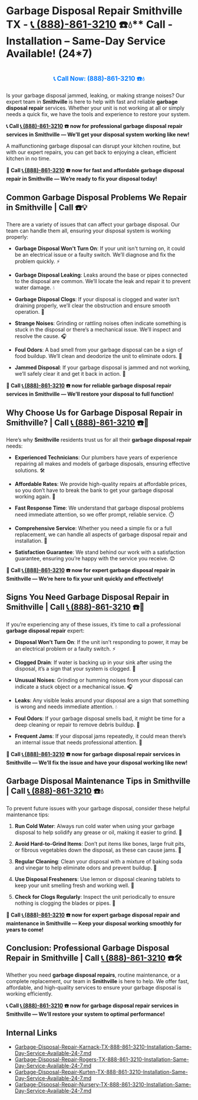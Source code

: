# Garbage Disposal Repair Smithville TX - [📞 (888)-861-3210](https://plumbing-texas-3210.netlify.app) ☎️💧** Call - Installation – Same-Day Service Available! (24*7)
# 

<p align="center" style="font-size: 1.2em; font-weight: bold; margin: 20px 0;">
  <a href="https://plumbing-texas-3210.netlify.app" target="_blank" style="color: #007BFF; text-decoration: none;">📞 Call Now: (888)-861-3210 ☎️💧</a>
</p>

Is your garbage disposal jammed, leaking, or making strange noises? Our expert team in **Smithville** is here to help with fast and reliable **garbage disposal repair** services. Whether your unit is not working at all or simply needs a quick fix, we have the tools and experience to restore your system.

**📞 Call [📞 (888)-861-3210](https://plumbing-texas-3210.netlify.app) ☎️ now for professional **garbage disposal repair** services in Smithville — We’ll get your disposal system working like new!**

A malfunctioning garbage disposal can disrupt your kitchen routine, but with our expert repairs, you can get back to enjoying a clean, efficient kitchen in no time.

**🔧 Call [📞 (888)-861-3210](https://plumbing-texas-3210.netlify.app) ☎️ now for fast and affordable **garbage disposal repair** in Smithville — We’re ready to fix your disposal today!**

## **Common Garbage Disposal Problems We Repair in Smithville | Call  ☎️💡**

There are a variety of issues that can affect your garbage disposal. Our team can handle them all, ensuring your disposal system is working properly:

- **Garbage Disposal Won't Turn On**: If your unit isn't turning on, it could be an electrical issue or a faulty switch. We’ll diagnose and fix the problem quickly. ⚡

- **Garbage Disposal Leaking**: Leaks around the base or pipes connected to the disposal are common. We’ll locate the leak and repair it to prevent water damage. 💧

- **Garbage Disposal Clogs**: If your disposal is clogged and water isn’t draining properly, we’ll clear the obstruction and ensure smooth operation. 🚿

- **Strange Noises**: Grinding or rattling noises often indicate something is stuck in the disposal or there’s a mechanical issue. We’ll inspect and resolve the cause. 🎧

- **Foul Odors**: A bad smell from your garbage disposal can be a sign of food buildup. We’ll clean and deodorize the unit to eliminate odors. 🧼

- **Jammed Disposal**: If your garbage disposal is jammed and not working, we’ll safely clear it and get it back in action. 🔧

**🔧 Call [📞 (888)-861-3210](https://plumbing-texas-3210.netlify.app) ☎️ now for reliable **garbage disposal repair** services in Smithville — We’ll restore your disposal to full function!**

## **Why Choose Us for Garbage Disposal Repair in Smithville? | Call [📞 (888)-861-3210](https://plumbing-texas-3210.netlify.app) ☎️🌟**

Here’s why **Smithville** residents trust us for all their **garbage disposal repair** needs:

- **Experienced Technicians**: Our plumbers have years of experience repairing all makes and models of garbage disposals, ensuring effective solutions. 🛠️

- **Affordable Rates**: We provide high-quality repairs at affordable prices, so you don’t have to break the bank to get your garbage disposal working again. 💸

- **Fast Response Time**: We understand that garbage disposal problems need immediate attention, so we offer prompt, reliable service. ⏱️

- **Comprehensive Service**: Whether you need a simple fix or a full replacement, we can handle all aspects of garbage disposal repair and installation. 🔧

- **Satisfaction Guarantee**: We stand behind our work with a satisfaction guarantee, ensuring you’re happy with the service you receive. 😊

**🔧 Call [📞 (888)-861-3210](https://plumbing-texas-3210.netlify.app) ☎️ now for expert **garbage disposal repair** in Smithville — We’re here to fix your unit quickly and effectively!**

## **Signs You Need Garbage Disposal Repair in Smithville | Call [📞 (888)-861-3210](https://plumbing-texas-3210.netlify.app) ☎️🚨**

If you’re experiencing any of these issues, it’s time to call a professional **garbage disposal repair** expert:

- **Disposal Won’t Turn On**: If the unit isn’t responding to power, it may be an electrical problem or a faulty switch. ⚡

- **Clogged Drain**: If water is backing up in your sink after using the disposal, it’s a sign that your system is clogged. 🚿

- **Unusual Noises**: Grinding or humming noises from your disposal can indicate a stuck object or a mechanical issue. 🎧

- **Leaks**: Any visible leaks around your disposal are a sign that something is wrong and needs immediate attention. 💧

- **Foul Odors**: If your garbage disposal smells bad, it might be time for a deep cleaning or repair to remove debris buildup. 🧼

- **Frequent Jams**: If your disposal jams repeatedly, it could mean there’s an internal issue that needs professional attention. 🔧

**🔧 Call [📞 (888)-861-3210](https://plumbing-texas-3210.netlify.app) ☎️ now for **garbage disposal repair** services in Smithville — We’ll fix the issue and have your disposal working like new!**

## **Garbage Disposal Maintenance Tips in Smithville | Call [📞 (888)-861-3210](https://plumbing-texas-3210.netlify.app) ☎️💧**

To prevent future issues with your garbage disposal, consider these helpful maintenance tips:

1. **Run Cold Water**: Always run cold water when using your garbage disposal to help solidify any grease or oil, making it easier to grind. 🧊

2. **Avoid Hard-to-Grind Items**: Don’t put items like bones, large fruit pits, or fibrous vegetables down the disposal, as these can cause jams. 🚫

3. **Regular Cleaning**: Clean your disposal with a mixture of baking soda and vinegar to help eliminate odors and prevent buildup. 🧽

4. **Use Disposal Fresheners**: Use lemon or disposal cleaning tablets to keep your unit smelling fresh and working well. 🍋

5. **Check for Clogs Regularly**: Inspect the unit periodically to ensure nothing is clogging the blades or pipes. 🔧

**🔧 Call [📞 (888)-861-3210](https://plumbing-texas-3210.netlify.app) ☎️ now for expert **garbage disposal repair** and maintenance in Smithville — Keep your disposal working smoothly for years to come!**

## **Conclusion: Professional Garbage Disposal Repair in Smithville | Call [📞 (888)-861-3210](https://plumbing-texas-3210.netlify.app) ☎️🛠️**

Whether you need **garbage disposal repairs**, routine maintenance, or a complete replacement, our team in **Smithville** is here to help. We offer fast, affordable, and high-quality services to ensure your garbage disposal is working efficiently.

**📞 Call [📞 (888)-861-3210](https://plumbing-texas-3210.netlify.app) ☎️ now for **garbage disposal repair** services in Smithville — We’ll restore your system to optimal performance!**


## Internal Links
- [Garbage-Disposal-Repair-Karnack-TX-888-861-3210-Installation-Same-Day-Service-Available-24-7.md](https://github.com/allyoucaneatsushiin/plumbing-texas/blob/main/Garbage-Disposal-Repair-Karnack-TX-888-861-3210-Installation-Same-Day-Service-Available-24-7.md)
- [Garbage-Disposal-Repair-Rogers-TX-888-861-3210-Installation-Same-Day-Service-Available-24-7.md](https://github.com/allyoucaneatsushiin/plumbing-texas/blob/main/Garbage-Disposal-Repair-Rogers-TX-888-861-3210-Installation-Same-Day-Service-Available-24-7.md)
- [Garbage-Disposal-Repair-Kurten-TX-888-861-3210-Installation-Same-Day-Service-Available-24-7.md](https://github.com/allyoucaneatsushiin/plumbing-texas/blob/main/Garbage-Disposal-Repair-Kurten-TX-888-861-3210-Installation-Same-Day-Service-Available-24-7.md)
- [Garbage-Disposal-Repair-Nursery-TX-888-861-3210-Installation-Same-Day-Service-Available-24-7.md](https://github.com/allyoucaneatsushiin/plumbing-texas/blob/main/Garbage-Disposal-Repair-Nursery-TX-888-861-3210-Installation-Same-Day-Service-Available-24-7.md)
